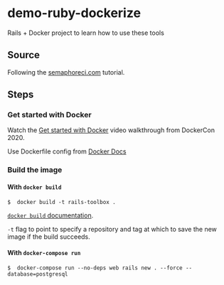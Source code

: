 # demo-ruby-dockerize
Rails + Docker project to learn how to use these tools

## Source
Following the [semaphoreci.com](https://semaphoreci.com/community/tutorials/dockerizing-a-ruby-on-rails-application) tutorial.

## Steps
### Get started with Docker
Watch the [Get started with Docker](https://youtu.be/iqqDU2crIEQ) video walkthrough from DockerCon 2020.

Use Dockerfile config from [Docker Docs](https://docs.docker.com/samples/rails/)

### Build the image
#### With `docker build`
```
$  docker build -t rails-toolbox .
```

[`docker build` documentation](https://docs.docker.com/engine/reference/builder/).

`-t` flag to point to specify a repository and tag at which to save the new image if the build succeeds.

#### With `docker-compose run`
```
$  docker-compose run --no-deps web rails new . --force --database=postgresql
```